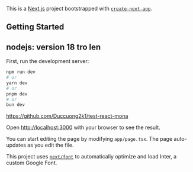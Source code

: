 This is a [Next.js](https://nextjs.org/) project bootstrapped with [`create-next-app`](https://github.com/vercel/next.js/tree/canary/packages/create-next-app).

## Getting Started

## nodejs: version 18 tro len

First, run the development server:

```bash
npm run dev
# or
yarn dev
# or
pnpm dev
# or
bun dev
```

https://github.com/Duccuong2k1/test-react-mona

Open [http://localhost:3000](http://localhost:3000) with your browser to see the result.

You can start editing the page by modifying `app/page.tsx`. The page auto-updates as you edit the file.

This project uses [`next/font`](https://nextjs.org/docs/basic-features/font-optimization) to automatically optimize and load Inter, a custom Google Font.
